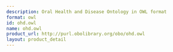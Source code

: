 ```yaml
---
description: Oral Health and Disease Ontology in OWL format
format: owl
id: ohd.owl
name: ohd.owl
product_url: http://purl.obolibrary.org/obo/ohd.owl
layout: product_detail
---
```


